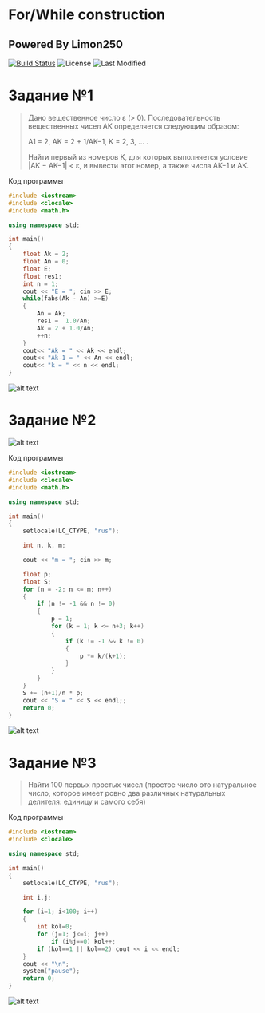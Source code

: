 # For/While construction

## Powered By Limon250

[![Build Status](https://travis-ci.org/joemccann/dillinger.svg?branch=master)](https://travis-ci.org/joemccann/dillinger)
![License](https://img.shields.io/badge/license-GNU%20V3.0-brightgreen)
![Last Modified](https://img.shields.io/badge/last%20modified-07.05.2021-green)

# Задание №1

>Дано вещественное число ε (> 0). Последовательность вещественных чисел AK определяется следующим образом:
>
>A1 = 2,    AK = 2 + 1/AK−1,    K = 2, 3, … .
>
>Найти первый из номеров K, для которых выполняется условие |AK − AK−1| < ε, и вывести этот номер, а также числа AK−1 и AK.

Код программы

```cpp
#include <iostream>
#include <clocale>
#include <math.h>

using namespace std;

int main()
{
    float Ak = 2;
    float An = 0;
    float E;
    float res1;
    int n = 1;
    cout << "E = "; cin >> E;
    while(fabs(Ak - An) >=E)
    {
        An = Ak;
        res1 =  1.0/An;
        Ak = 2 + 1.0/An;
        ++n;
    }
    cout<< "Ak = " << Ak << endl;
    cout<< "Ak-1 = " << An << endl;
    cout<< "k = " << n << endl;
}

```
![alt text](https://images2.imgbox.com/c8/02/aRYib5a5_o.png)

# Задание №2

![alt text](https://images2.imgbox.com/8b/5c/IUXn7heV_o.png)

Код программы

```cpp
#include <iostream>
#include <clocale>
#include <math.h>

using namespace std;

int main()
{
    setlocale(LC_CTYPE, "rus");

    int n, k, m;

    cout << "m = "; cin >> m;

    float p;
    float S;
    for (n = -2; n <= m; n++)
    {
        if (n != -1 && n != 0)
        {
            p = 1;
            for (k = 1; k <= n+3; k++)
            {
                if (k != -1 && k != 0)
                {
                    p *= k/(k+1);
                }
            }
        }
    }
    S += (n+1)/n * p;
    cout << "S = " << S << endl;;
    return 0;
}

```

![alt text](https://images2.imgbox.com/44/f8/SkNojQjz_o.png)

# Задание №3

> Найти 100 первых простых чисел (простое число это натуральное
> число, которое имеет ровно два различных натуральных делителя:
> единицу и самого себя)

Код программы
```cpp
#include <iostream>
#include <clocale>

using namespace std;

int main()
{
    setlocale(LC_CTYPE, "rus");

    int i,j;

    for (i=1; i<100; i++)
    {
        int kol=0;
        for (j=1; j<=i; j++)
            if (i%j==0) kol++;
        if (kol==1 || kol==2) cout << i << endl;
    }
    cout << "\n";
    system("pause");
    return 0;
}

```

![alt text](https://images2.imgbox.com/d5/7e/u1Y43QE1_o.png)
